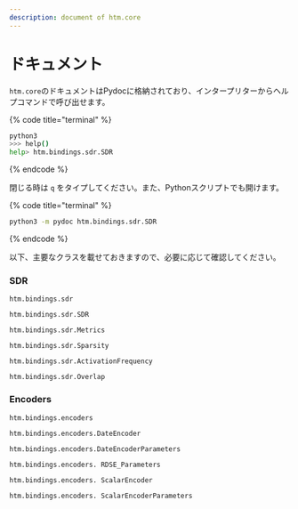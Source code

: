 ```yaml
---
description: document of htm.core
---
```


# ドキュメント

`htm.core`のドキュメントはPydocに格納されており、インタープリターからヘルプコマンドで呼び出せます。

{% code title="terminal" %}
```bash
python3
>>> help()
help> htm.bindings.sdr.SDR
```
{% endcode %}

閉じる時は `q` をタイプしてください。また、Pythonスクリプトでも開けます。

{% code title="terminal" %}
```bash
python3 -m pydoc htm.bindings.sdr.SDR
```
{% endcode %}

以下、主要なクラスを載せておきますので、必要に応じて確認してください。

### SDR

`htm.bindings.sdr`

`htm.bindings.sdr.SDR`

`htm.bindings.sdr.Metrics`

`htm.bindings.sdr.Sparsity`

`htm.bindings.sdr.ActivationFrequency`

`htm.bindings.sdr.Overlap`

### Encoders

`htm.bindings.encoders` 

`htm.bindings.encoders.DateEncoder` 

`htm.bindings.encoders.DateEncoderParameters` 

`htm.bindings.encoders. RDSE_Parameters` 

`htm.bindings.encoders. ScalarEncoder` 

`htm.bindings.encoders. ScalarEncoderParameters` 

